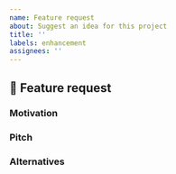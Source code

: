 ```yaml
---
name: Feature request
about: Suggest an idea for this project
title: ''
labels: enhancement
assignees: ''
---
```


<!-- If you like this project, please ⭐ star it https://github.com/omni-us/jsonargparse/ -->

## 🚀 Feature request

<!-- A clear and concise description of the feature proposal. -->

### Motivation

<!--
Please outline the motivation for the proposal. Is your feature request related
to a problem? e.g., I'm always frustrated when [...]. If this is related to
another GitHub issue, please link here.
-->

### Pitch

<!-- Description of what you want to happen. -->

### Alternatives

<!-- Any alternative solutions or features you've considered, if any. -->
